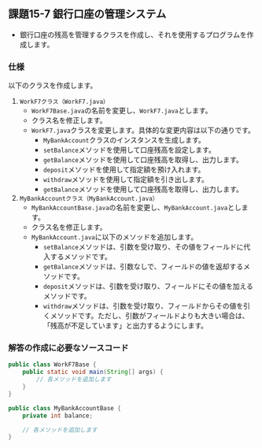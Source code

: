 ## 課題15-7 銀行口座の管理システム

- 銀行口座の残高を管理するクラスを作成し、それを使用するプログラムを作成します。

### 仕様

以下のクラスを作成します。

1. `WorkF7クラス（WorkF7.java）`
   - `WorkF7Base.java`の名前を変更し、`WorkF7.java`とします。
   - クラス名を修正します。
   - `WorkF7.java`クラスを変更します。具体的な変更内容は以下の通りです。
     - `MyBankAccount`クラスのインスタンスを生成します。
     - `setBalance`メソッドを使用して口座残高を設定します。
     - `getBalance`メソッドを使用して口座残高を取得し、出力します。
     - `deposit`メソッドを使用して指定額を預け入れます。
     - `withdraw`メソッドを使用して指定額を引き出します。
     - `getBalance`メソッドを使用して口座残高を取得し、出力します。
2. `MyBankAccountクラス（MyBankAccount.java）`
   - `MyBankAccountBase.java`の名前を変更し、`MyBankAccount.java`とします。
   - クラス名を修正します。
   - `MyBankAccount.java`に以下のメソッドを追加します。
     - `setBalance`メソッドは、引数を受け取り、その値をフィールドに代入するメソッドです。
     - `getBalance`メソッドは、引数なしで、フィールドの値を返却するメソッドです。
     - `deposit`メソッドは、引数を受け取り、フィールドにその値を加えるメソッドです。
     - `withdraw`メソッドは、引数を受け取り、フィールドからその値を引くメソッドです。ただし、引数がフィールドよりも大きい場合は、「残高が不足しています」と出力するようにします。

### 解答の作成に必要なソースコード

```java
public class WorkF7Base {
    public static void main(String[] args) {
        // 各メソッドを追加します
    }
}
```

```java
public class MyBankAccountBase {
    private int balance;

    // 各メソッドを追加します
}
```
